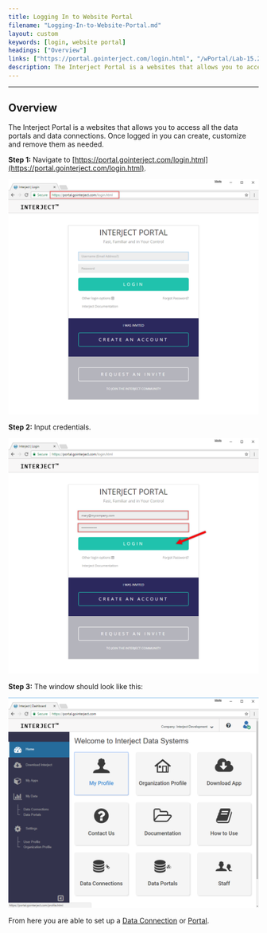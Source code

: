 ```yaml
---
title: Logging In to Website Portal
filename: "Logging-In-to-Website-Portal.md"
layout: custom
keywords: [login, website portal]
headings: ["Overview"]
links: ["https://portal.gointerject.com/login.html", "/wPortal/Lab-15.2-Database-Connection.html", "/wPortal/Data-Portals.html"]
description: The Interject Portal is a websites that allows you to access all the data portals and data connections. Once logged in you can create, customize and remove them as needed.
---
```

* * *

## Overview

The Interject Portal is a websites that allows you to access all the data portals and data connections. Once logged in you can create, customize and remove them as needed.

**Step 1:** Navigate to [https://portal.gointerject.com/login.html](https://portal.gointerject.com/login.html).

![](/images/Login/01.png)
<br>

**Step 2:** Input credentials.

![](/images/Login/02.png)
<br>

**Step 3:** The window should look like this:

![](/images/Login/03.png)
<br>

From here you are able to set up a [Data Connection](/wPortal/Lab-15.2-Database-Connection.html) or [Portal](/wPortal/Data-Portals.html).
